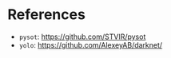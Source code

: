 # References

- `pysot`: https://github.com/STVIR/pysot
- `yolo`: https://github.com/AlexeyAB/darknet/